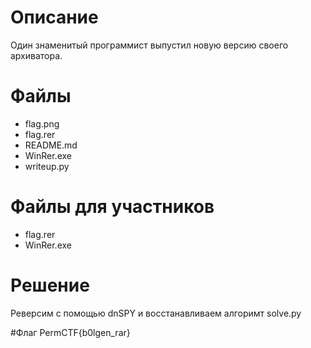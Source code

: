 # Описание
Один знаменитый программист выпустил новую версию своего архиватора.
# Файлы

* flag.png
* flag.rer
* README.md
* WinRer.exe
* writeup.py


# Файлы для участников

* flag.rer
* WinRer.exe

# Решение
Реверсим с помощью dnSPY и восстанавливаем алгоримт
solve.py

#Флаг
PermCTF{b0lgen_rar}
